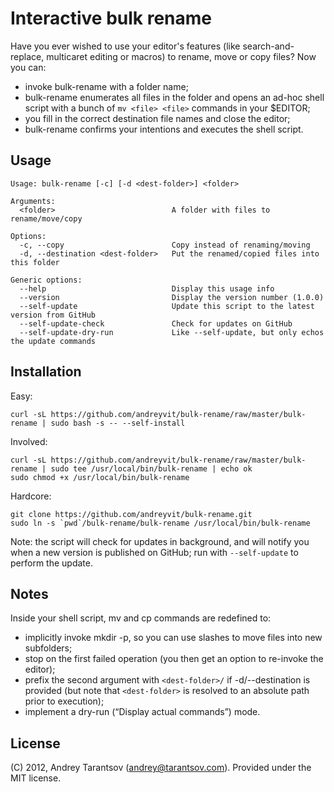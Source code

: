 # Interactive bulk rename

Have you ever wished to use your editor's features (like search-and-replace, multicaret editing or macros) to rename, move or copy files? Now you can:

* invoke bulk-rename with a folder name;
* bulk-rename enumerates all files in the folder and opens an ad-hoc shell script with a bunch of `mv <file> <file>` commands in your $EDITOR;
* you fill in the correct destination file names and close the editor;
* bulk-rename confirms your intentions and executes the shell script.

## Usage

    Usage: bulk-rename [-c] [-d <dest-folder>] <folder>

    Arguments:
      <folder>                          A folder with files to rename/move/copy

    Options:
      -c, --copy                        Copy instead of renaming/moving
      -d, --destination <dest-folder>   Put the renamed/copied files into this folder

    Generic options:
      --help                            Display this usage info
      --version                         Display the version number (1.0.0)
      --self-update                     Update this script to the latest version from GitHub
      --self-update-check               Check for updates on GitHub
      --self-update-dry-run             Like --self-update, but only echos the update commands

## Installation

Easy:

    curl -sL https://github.com/andreyvit/bulk-rename/raw/master/bulk-rename | sudo bash -s -- --self-install

Involved:

    curl -sL https://github.com/andreyvit/bulk-rename/raw/master/bulk-rename | sudo tee /usr/local/bin/bulk-rename | echo ok
    sudo chmod +x /usr/local/bin/bulk-rename

Hardcore:

    git clone https://github.com/andreyvit/bulk-rename.git
    sudo ln -s `pwd`/bulk-rename/bulk-rename /usr/local/bin/bulk-rename

Note: the script will check for updates in background, and will notify you when a new version is published on GitHub; run with `--self-update` to perform the update.

## Notes

Inside your shell script, mv and cp commands are redefined to:

* implicitly invoke mkdir -p, so you can use slashes to move files into new subfolders;
* stop on the first failed operation (you then get an option to re-invoke the editor);
* prefix the second argument with `<dest-folder>/` if -d/--destination is provided (but note that `<dest-folder>` is resolved to an absolute path prior to execution);
* implement a dry-run (“Display actual commands”) mode.

## License

(C) 2012, Andrey Tarantsov (andrey@tarantsov.com). Provided under the MIT license.
